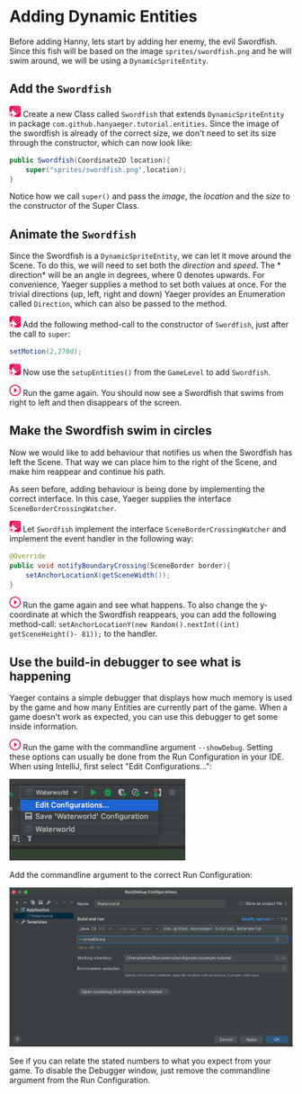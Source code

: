 # Adding Dynamic Entities

Before adding Hanny, lets start by adding her enemy, the evil Swordfish. Since
this fish will be based on the image
`sprites/swordfish.png` and he will swim around, we will be using
a `DynamicSpriteEntity`.

## Add the `Swordfish`

![Edit](images/edit.png) Create a new Class called `Swordfish` that
extends `DynamicSpriteEntity` in
package `com.github.hanyaeger.tutorial.entities`. Since the image of the
swordfish is already of the correct size, we don't need to set its size through
the constructor, which can now look like:

```java
public Swordfish(Coordinate2D location){
    super("sprites/swordfish.png",location);
}
```

Notice how we call `super()` and pass the *image*, the *location* and the *size*
to the constructor of the Super Class.

## Animate the `Swordfish`

Since the Swordfish is a `DynamicSpriteEntity`, we can let it move around the
Scene. To do this, we will need to set both the *direction* and *speed*. The *
direction* will be an angle in degrees, where 0 denotes upwards. For
convenience, Yaeger supplies a method to set both values at once. For the
trivial directions (up, left, right and down)
Yaeger provides an Enumeration called `Direction`, which can also be passed to
the method.

![Edit](images/edit.png) Add the following method-call to the constructor
of `Swordfish`, just after the call to `super`:

```java
setMotion(2,270d);
```

![Edit](images/edit.png) Now use the `setupEntities()` from the `GameLevel` to
add `Swordfish`.

![Run](images/play.png) Run the game again. You should now see a Swordfish that
swims from right to left and then disappears of the screen.

## Make the Swordfish swim in circles

Now we would like to add behaviour that notifies us when the Swordfish has left
the Scene. That way we can place him to the right of the Scene, and make him
reappear and continue his path.

As seen before, adding behaviour is being done by implementing the correct
interface. In this case, Yaeger supplies the
interface `SceneBorderCrossingWatcher`.

![Edit](images/edit.png) Let `Swordfish` implement the
interface `SceneBorderCrossingWatcher` and implement the event handler in the
following way:

```java
@Override
public void notifyBoundaryCrossing(SceneBorder border){
    setAnchorLocationX(getSceneWidth());
}
```

![Run](images/play.png) Run the game again and see what happens. To also change
the y-coordinate at which the Swordfish reappears, you can add the following
method-call: 
`setAnchorLocationY(new Random().nextInt((int) getSceneHeight()- 81));`
to the handler.

## Use the build-in debugger to see what is happening

Yaeger contains a simple debugger that displays how much memory is used by the
game and how many Entities are currently part of the game. When a game doesn't
work as expected, you can use this debugger to get some inside information.

![Run](images/play.png) Run the game with the commandline argument 
`--showDebug`. Setting these options can usually be done from the Run 
Configuration in your IDE. When using IntelliJ, first select "Edit 
Configurations...":

![The Title Scene](images/game/run-config-edit.png)

Add the commandline argument to the correct Run Configuration:

![The Title Scene](images/game/run-config-argument.png)

See if you can relate the stated numbers to what you expect from your game. To
disable the Debugger window, just remove the commandline argument from the Run
Configuration.
